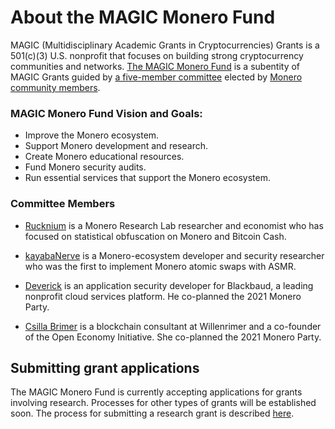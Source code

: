 # About the MAGIC Monero Fund

MAGIC (Multidisciplinary Academic Grants in Cryptocurrencies) Grants is a 501(c)(3) U.S. nonprofit that focuses on building strong cryptocurrency communities and networks. [The MAGIC Monero Fund](https://magicgrants.org/funds/monero) is a subentity of MAGIC Grants guided by [a five-member committee](https://magicgrants.org/Monero-Fund-Committee/) elected by [Monero community members](https://magicgrants.org/funds/monero/monero_fund_voters/).

### MAGIC Monero Fund Vision and Goals:

* Improve the Monero ecosystem.
* Support Monero development and research.
* Create Monero educational resources.
* Fund Monero security audits.
* Run essential services that support the Monero ecosystem.

### Committee Members

* [Rucknium](https://github.com/Rucknium) is a Monero Research Lab researcher and economist who has focused on statistical obfuscation on Monero and Bitcoin Cash.

* [kayabaNerve](https://github.com/kayabaNerve) is a Monero-ecosystem developer and security  researcher who was the first to implement Monero atomic swaps with ASMR.

* [Deverick](https://github.com/hashes4merkle) is an application security developer for Blackbaud, a leading nonprofit cloud services platform. He co-planned the 2021 Monero Party.

* [Csilla Brimer](https://twitter.com/CryptoTweetie) is a blockchain consultant at Willenrimer and a co-founder of the Open Economy Initiative. She co-planned the 2021 Monero Party.

## Submitting grant applications

The MAGIC Monero Fund is currently accepting applications for grants involving research. Processes for other types of grants will be established soon. The process for submitting a research grant is described [here](https://github.com/MAGICGrants/Monero-Fund/blob/main/Research-Grant-RFP.md).


